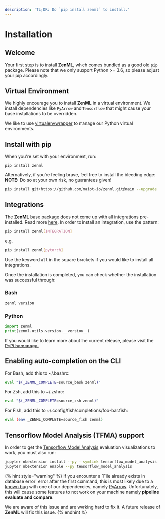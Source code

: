 ```yaml
---
description: 'TL;DR: Do `pip install zenml` to install.'
---
```


# Installation

## Welcome

Your first step is to install **ZenML**, which comes bundled as a good old `pip` package. Please note that we only support Python &gt;= 3.6, so please adjust your pip accordingly.

## Virtual Environment

We highly encourage you to install **ZenML** in a virtual environment. We install dependencies like `PyArrow` and `Tensorflow` that might cause your base installations to be overridden.

We like to use [virtualenvwrapper](https://virtualenvwrapper.readthedocs.io/en/latest/) to manage our Python virtual environments.

## Install with pip

When you're set with your environment, run:

```bash
pip install zenml
```

Alternatively, if you’re feeling brave, feel free to install the bleeding edge: **NOTE:** Do so at your own risk, no guarantees given!

```bash
pip install git+https://github.com/maiot-io/zenml.git@main --upgrade
```

## Integrations

The **ZenML** base package does not come up with all integrations pre-installed. Read more [here](advanced-guide/integrations.md). In order to install an integration, use the pattern:

```bash
pip install zenml[INTEGRATION]
```

e.g.

```bash
pip install zenml[pytorch]
```

Use the keyword `all` in the square brackets if you would like to install all integrations.

Once the installation is completed, you can check whether the installation was successful through:

### Bash

```bash
zenml version
```

### Python

```python
import zenml
print(zenml.utils.version.__version__)
```

If you would like to learn more about the current release, please visit the [PyPi homepage.](https://pypi.org/project/zenml)

## Enabling auto-completion on the CLI

For Bash, add this to ~/.bashrc:

```bash
eval "$(_ZENML_COMPLETE=source_bash zenml)"
```

For Zsh, add this to ~/.zshrc:

```bash
eval "$(_ZENML_COMPLETE=source_zsh zenml)"
```

For Fish, add this to ~/.config/fish/completions/foo-bar.fish:

```bash
eval (env _ZENML_COMPLETE=source_fish zenml)
```

## Tensorflow Model Analysis \(TFMA\) support

In order to get the [Tensorflow Model Analysis](https://github.com/tensorflow/model-analysis) evaluation visualizations to work, you must also run:

```bash
jupyter nbextension install --py --symlink tensorflow_model_analysis
jupyter nbextension enable --py tensorflow_model_analysis
```

{% hint style="warning" %}
If you encounter a \`File already exists in database error\` error after the first command, this is most likely due to a [known bug](https://stackoverflow.com/questions/59165505/file-already-exists-in-database-error-from-protobuf-when-deploying-google-datafl) with one of our dependencies, namely [PyArrow](https://pypi.org/project/pyarrow/). Unfortunately, this will cause some features to not work on your machine namely **pipeline evaluate and compare**.

We are aware of this issue and are working hard to fix it. A future release of **ZenML** will fix this issue.
{% endhint %}

